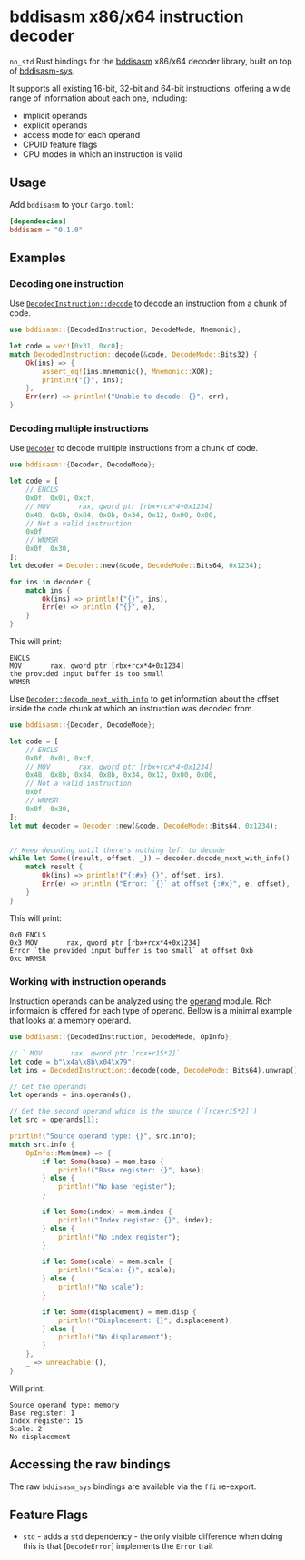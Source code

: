 # bddisasm x86/x64 instruction decoder

`no_std` Rust bindings for the [bddisasm](https://github.com/bitdefender/bddisasm) x86/x64 decoder library, built
on top of [bddisasm-sys](https://crates.io/crates/bddisasm-sys).

It supports all existing 16-bit, 32-bit and 64-bit instructions, offering a wide range of information about each one,
including:

- implicit operands
- explicit operands
- access mode for each operand
- CPUID feature flags
- CPU modes in which an instruction is valid

## Usage

Add `bddisasm` to your `Cargo.toml`:

```toml
[dependencies]
bddisasm = "0.1.0"
```

## Examples

### Decoding one instruction

Use [`DecodedInstruction::decode`](https://docs.rs/bddisasm/latest/bddisasm/decoded_instruction/struct.DecodedInstruction.html#method.decode)
to decode an instruction from a chunk of code.

```Rust
use bddisasm::{DecodedInstruction, DecodeMode, Mnemonic};

let code = vec![0x31, 0xc0];
match DecodedInstruction::decode(&code, DecodeMode::Bits32) {
    Ok(ins) => {
        assert_eq!(ins.mnemonic(), Mnemonic::XOR);
        println!("{}", ins);
    },
    Err(err) => println!("Unable to decode: {}", err),
}
```

### Decoding multiple instructions

Use [`Decoder`](https://docs.rs/bddisasm/latest/bddisasm/decoder/struct.Decoder.html) to decode multiple instructions
from a chunk of code.

```Rust
use bddisasm::{Decoder, DecodeMode};

let code = [
    // ENCLS
    0x0f, 0x01, 0xcf,
    // MOV       rax, qword ptr [rbx+rcx*4+0x1234]
    0x48, 0x8b, 0x84, 0x8b, 0x34, 0x12, 0x00, 0x00,
    // Not a valid instruction
    0x0f,
    // WRMSR
    0x0f, 0x30,
];
let decoder = Decoder::new(&code, DecodeMode::Bits64, 0x1234);

for ins in decoder {
    match ins {
        Ok(ins) => println!("{}", ins),
        Err(e) => println!("{}", e),
    }
}
```

This will print:

```text
ENCLS
MOV       rax, qword ptr [rbx+rcx*4+0x1234]
the provided input buffer is too small
WRMSR
```

Use [`Decoder::decode_next_with_info`](https://docs.rs/bddisasm/latest/bddisasm/decoder/struct.Decoder.html#method.decode_next_with_info)
to get information about the offset inside the code chunk at which an instruction was decoded from.

```Rust
use bddisasm::{Decoder, DecodeMode};

let code = [
    // ENCLS
    0x0f, 0x01, 0xcf,
    // MOV       rax, qword ptr [rbx+rcx*4+0x1234]
    0x48, 0x8b, 0x84, 0x8b, 0x34, 0x12, 0x00, 0x00,
    // Not a valid instruction
    0x0f,
    // WRMSR
    0x0f, 0x30,
];
let mut decoder = Decoder::new(&code, DecodeMode::Bits64, 0x1234);


// Keep decoding until there's nothing left to decode
while let Some((result, offset, _)) = decoder.decode_next_with_info() {
    match result {
        Ok(ins) => println!("{:#x} {}", offset, ins),
        Err(e) => println!("Error: `{}` at offset {:#x}", e, offset),
    }
}
```

This will print:

```text
0x0 ENCLS
0x3 MOV       rax, qword ptr [rbx+rcx*4+0x1234]
Error `the provided input buffer is too small` at offset 0xb
0xc WRMSR
```

### Working with instruction operands

Instruction operands can be analyzed using the [operand](https://docs.rs/bddisasm/latest/bddisasm/operand/index.html)
module. Rich informaion is offered for each type of operand. Bellow is a minimal example that looks at a memory operand.

```Rust
use bddisasm::{DecodedInstruction, DecodeMode, OpInfo};

// ` MOV       rax, qword ptr [rcx+r15*2]`
let code = b"\x4a\x8b\x04\x79";
let ins = DecodedInstruction::decode(code, DecodeMode::Bits64).unwrap();

// Get the operands
let operands = ins.operands();

// Get the second operand which is the source (`[rcx+r15*2]`)
let src = operands[1];

println!("Source operand type: {}", src.info);
match src.info {
    OpInfo::Mem(mem) => {
        if let Some(base) = mem.base {
            println!("Base register: {}", base);
        } else {
            println!("No base register");
        }

        if let Some(index) = mem.index {
            println!("Index register: {}", index);
        } else {
            println!("No index register");
        }

        if let Some(scale) = mem.scale {
            println!("Scale: {}", scale);
        } else {
            println!("No scale");
        }

        if let Some(displacement) = mem.disp {
            println!("Displacement: {}", displacement);
        } else {
            println!("No displacement");
        }
    },
    _ => unreachable!(),
}
```

Will print:

```text
Source operand type: memory
Base register: 1
Index register: 15
Scale: 2
No displacement
```

## Accessing the raw bindings

The raw `bddisasm_sys` bindings are available via the `ffi` re-export.

## Feature Flags

- `std` - adds a `std` dependency - the only visible difference when doing this is that [`DecodeError`] implements
the `Error` trait
